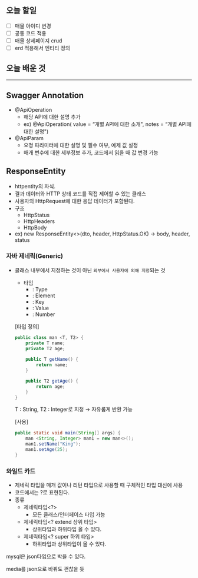 ## 오늘 할일

- [ ]  매물 아이디 변경
- [ ]  공통 코드 적용
- [ ]  매물 상세페이지 crud
- [ ]  erd 적용해서 엔티티 정의

## 오늘 배운 것

---

## Swagger Annotation

- @ApiOperation
    - 해당 API에 대한 설명 추가
    - ex) @ApiOperation( value = “개별 API에 대한 소개", notes = “개별 API에 대한 설명")
- @ApiParam
    - 요청 파라미터에 대한 설명 및 필수 여부, 예제 값 설정
    - 매개 변수에 대한 세부정보 추가, 코드에서 읽을 때 값 변경 가능

## ResponseEntity

- httpentity의 자식.
- 결과 데이터와 HTTP 상태 코드를 직접 제어할 수 있는 클래스
- 사용자의 HttpRequest에 대한 응답 데이터가 포함된다.
- 구조
    - HttpStatus
    - HttpHeaders
    - HttpBody
- ex) new ResponseEntity<>(dto, header, HttpStatus.OK) → body, header, status

### 자바 제네릭(Generic)

- 클래스 내부에서 지정하는 것이 아닌 `외부에서 사용자에 의해 지정`되는 것
    - 타입
        - <T> : Type
        - <E> : Element
        - <K> : Key
        - <V> : Value
        - <N> : Number
    
    [타입 정의]
    
    ```java
    public class man <T, T2> {
    	private T name;
    	private T2 age;
    	
    	public T getName() {
    		return name;
    	}
    
    	public T2 getAge() {
    		return age;
    	}
    }
    ```
    
    T : String, T2 : Integer로 지정 → 자유롭게 반환 가능 
    
    [사용]
    
    ```java
    public static void main(String[] args) {
    	man <String, Integer> man1 = new man<>();
    	man1.setName("King");
    	man1.setAge(25);
    }
    
    ```
    

### 와일드 카드

- 제네릭 타입을 매개 값이나 리턴 타입으로 사용할 때 구체적인 타입 대신에 사용
- 코드에서는 ?로 표현된다.
- 종류
    - 제네릭타입<?>
        - 모든 클래스/인터페이스 타입 가능
    - 제네릭타입<? extend 상위 타입>
        - 상위타입과 하위타입 올 수 있다.
    - 제네릭타입<? super 하위 타입>
        - 하위타입과 상위타입이 올 수 있다.

mysql은 json타입으로 박을 수 있다.

media를 json으로 바꿔도 괜찮을 듯